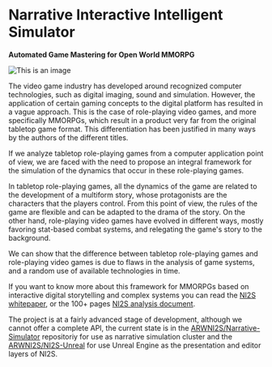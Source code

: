 # Narrative Interactive Intelligent Simulator
**Automated Game Mastering for Open World MMORPG**

![This is an image](https://myoctocat.com/assets/images/base-octocat.svg)

The video game industry has developed around recognized computer technologies, such as digital imaging, sound and simulation. However, the application of certain gaming concepts to the digital platform has resulted in a vague approach. This is the case of role-playing video games, and more specifically MMORPGs, which result in a product very far from the original tabletop game format. This differentiation has been justified in many ways by the authors of the different titles.

If we analyze tabletop role-playing games from a computer application point of view, we are faced with the need to propose an integral framework for the simulation of the dynamics that occur in these role-playing games.

In tabletop role-playing games, all the dynamics of the game are related to the development of a multiform story, whose protagonists are the characters that the players control. From this point of view, the rules of the game are flexible and can be adapted to the drama of the story. On the other hand, role-playing video games have evolved in different ways, mostly favoring stat-based combat systems, and relegating the game's story to the background.

We can show that the difference between tabletop role-playing games and role-playing video games is due to flaws in the analysis of game systems, and a random use of available technologies in time.

If you want to know more about this framework for MMORPGs based on interactive digital storytelling and complex systems you can read the [NI2S whitepaper](https://github.com/ARWNI2S/NI2S-Documentation/blob/main/pub/Whitepaper.pdf), or the 100+ pages [NI2S analysis document](https://github.com/ARWNI2S/NI2S-Documentation/blob/main/pub/NI2S_full.pdf).

The project is at a fairly advanced stage of development, although we cannot offer a complete API, the current state is in the [ARWNI2S/Narrative-Simulator](https://github.com/ARWNI2S/Narrative-Simulator) repositoriy for use as narrative simulation cluster and the [ARWNI2S/NI2S-Unreal](https://github.com/ARWNI2S/NI2S-Unreal) for use Unreal Engine as the presentation and editor layers of NI2S.